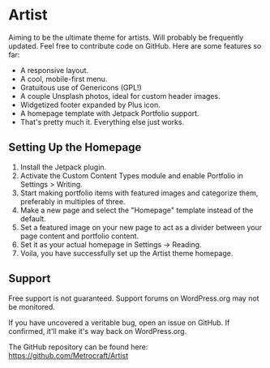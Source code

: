 Artist
===

Aiming to be the ultimate theme for artists. Will probably be frequently updated. Feel free to contribute code on GitHub. Here are some features so far:

* A responsive layout.
* A cool, mobile-first menu.
* Gratuitous use of Genericons (GPL!)
* A couple Unsplash photos, ideal for custom header images.
* Widgetized footer expanded by Plus icon.
* A homepage template with Jetpack Portfolio support.
* That's pretty much it. Everything else just works.

Setting Up the Homepage
---------------

1. Install the Jetpack plugin.
2. Activate the Custom Content Types module and enable Portfolio in Settings > Writing.
3. Start making portfolio items with featured images and categorize them, preferably in multiples of three.
4. Make a new page and select the "Homepage" template instead of the default.
5. Set a featured image on your new page to act as a divider between your page content and portfolio content.
5. Set it as your actual homepage in Settings -> Reading.
6. Voila, you have successfully set up the Artist theme homepage.

Support
---------------
Free support is not guaranteed. Support forums on WordPress.org may not be monitored.

If you have uncovered a veritable bug, open an issue on GitHub. If confirmed, it'll make it's way back on WordPress.org.

The GitHub repository can be found here: https://github.com/Metrocraft/Artist